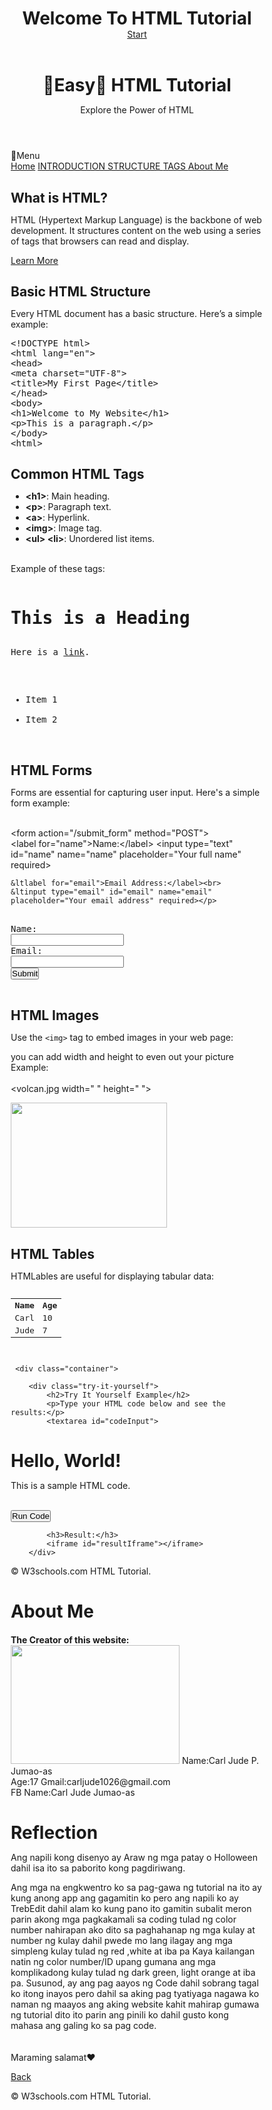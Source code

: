 <!DOCTYPE html>
<html lang="en">
<head>
    <meta charset="UTF-8">
    <meta name="viewport" content="width=device-width, initial-scale=1.0">
<title>Omega HTML Tutorial</title>
<style>
* {margin: 0; padding: 0;box-sizing: border-box; }

body 
{ font-family: 'Roboto', sans-serif;
background: linear-gradient(135deg, #2d3e50, #1b1b2f); color: #f0f0f0;padding: 0;overflow-x: hidden; animation: gradientAnimation 8s ease infinite;
font-size: 16px;}

@keyframes gradientAnimation 
{0% {background: linear-gradient(135deg, #2d3e50, #2b1b2f);}
50% {background: linear-gradient(135deg, #9b59b6, #2498db);}
100% {background: linear-gradient(135deg, #2d3e50, #1b1b2f);}
 }

       
header 
{ text-align: center; padding: 80px 20px;
background: rgba(0, 0, 0, 0.3);border-radius: 30px; box-shadow: 0 10px 20px rgba(0, 0, 0, 0.6); margin-bottom: 20px;}

header h1 
{ font-size: 4rem; color: #ff6347;
text-shadow: 0 0 15px rgba(255, 99, 71, 0.7), 0 0 30px rgba(255, 99, 71, 0.5); }

header p 
{font-size: 1.2rem;color: white; margin-top: 10px; opacity: 0.8;}
       
.menu-btn {
font-size: 30px;
position: fixed;
top: 20px;
left: 20px;
cursor: pointer;
color: orange;
z-index: 1001; 
}

.side-menu {
height: 100%;
width: 250px;
position: fixed;
top: 0;
left: -250px;
background-color: #333;
color: white;
transition: left 0.3s ease; 
padding-top: 60px;
z-index: 1000; 
}

.side-menu a {
display: block;
color: white;
padding: 16px;
text-decoration: none;
font-size: 22px;
transition: background-color 0.3s;
}

.side-menu a:hover {
    background-color: #555;
}

.menu-open .side-menu {
    left: 0;
}

.menu-open .content {
    margin-left: 250px;
    transition: margin-left 0.3s ease;
}

.content {
    transition: margin-left 0.3s ease;
    padding: 20px;
}
  

.container 
{max-width: 1200 px;margin: 0 auto;padding: 10px; 

.section 
{ background: rgba(0, 0, 0,0.5);border-radius:35px;padding: 10px;
margin-bottom: 40px;
box-shadow: 0 10px 30px rgba(0, 0, 0, 0.6);
transform: translateY(20px); transition: all 1.3s ease-in-out; }

.section:hover 
{transform: translateY(-5px);
box-shadow: 0 20px 40px rgba(0, 0, 0, 0.6); }

h2 
{ font-size: 2.5rem; color: orange;
margin-bottom: 15px; text-shadow: 0 0 10px rgba(255, 99, 71, 0.6);}

p, ul 
{font-size: 1.1rem; color: #fff; margin-bottom: 15px;}

ul
{list-style: none;}

ul li::before { content: '✔️'; margin-right: 10px; color: #ff6347; }

.code-box { background: #1d1f28; border-left: 5px solid #ff6347; padding: 20px;font-family: 'Courier New', Courier, monospace;
color: #f0f0f0; border-radius: 8px;
margin-top: 15px;line-height: 1.5;
overflow-x: auto; box-shadow: 0 5px 15px rgba(0, 0, 0, 0.3); }

pre 
{background-color: transparent;color: inherit; white-space: pre-wrap; word-wrap: break-word;}

       
.btn 
{display: inline-block; background: #ff6347;
color: white; padding: 12px 30px; border-radius: 30px; font-size: 1rem;
text-transform: uppercase;
letter-spacing: 2px;
transition: all 1.4s ease; margin-top: 20px;}


.btn:hover 
{ background: #f44336;transform: scale(1.1); }

        
footer 
{ background: rgba(0, 0, 0, 0.8);color: #fff;
text-align: center;padding: 25px; border-radius: 10px; box-shadow: 0 10px 30px rgba(0, 0, 0, 0.6); margin-top: 50px;}


@media (max-width: 800px) 
{header h1 { font-size: 2.5rem; }

nav a 
{ font-size: 1rem; padding: 8px 15px; }
.container 
{padding: 15px; }

.section 
{ padding: 20px; }

footer 
{ font-size: 1rem; }

 .try-it-yourself
 { background: rgba(0, 0, 0, 0.7);
 border-radius: 10px; padding: 20px;
 margin-top: 40px; box-shadow: 0 5px 20px rgba(0, 0, 0, 0.4); }

#codeInput 
{ width: 97%; height: 200px; font-family: 'Courier New', Courier, monospace;
background-color: #222; color: #fff;
border: 2px solid #ff6347; border-radius: 8px; padding: 10px; font-size: 16px; resize: vertical;
}

#resultIframe 
{ background-color: white; font-size: 16px;
width: 100%; height: 400px; border: 1px solid #ff6347; margin-top: 20px; border-radius: 8px; }
}
    </style>
</head>
<body>
    <header>
        <h1>Welcome To HTML Tutorial</h1>
        <nav>
        <a href="content://com.android.externalstorage.documents/tree/6361-6439%3Aactivity6.html/document/6361-6439%3Aactivity6.html%2Ftutorialss.html"> Start</a>
        </nav>   
    </header>
   
 <header>
        <h1>🎃Easy🎃 HTML Tutorial</h1>
        <p>Explore the Power of HTML</p>
</header>

   <div class ="menu-btn" onclick="toggleMenu()">🎃Menu</div>
 
<div class="side-menu" id="sideMenu">
<a href="file:///storage/emulated/0/Android/data/com.teejay.trebedit/files/TrebEdit%20user%20files/welcome.html">Home</a>
<a href="#section1">INTRODUCTION </a>
<a href="#section2">STRUCTURE </a>
<a href="#section3">TAGS </a>
<a href="file:///storage/emulated/0/Android/data/com.teejay.trebedit/files/TrebEdit%20user%20files/Sample%20project%20-%20Acme/lol.html">About Me</a>
</div>



</div>
       <div class="container">
<div id="section1" class="section">
<h2>What is HTML?</h2>
<p>HTML (Hypertext Markup Language) is the backbone of web development. It structures content on the web using a series of tags that browsers can read and display.</p>

<a href="https://www.w3schools.com/html/" class="btn">Learn More</a>
</div>
<div id="section2" class="section">
<h2>Basic HTML Structure</h2>
<p>Every HTML document has a basic structure. Here’s a simple example:</p>
<div class="code-box">
<pre>
&lt!DOCTYPE html>
&lthtml lang="en">
&lthead>
&ltmeta charset="UTF-8">
&lttitle>My First Page&lt/title>
&lt/head>
&ltbody>
&lth1>Welcome to My Website&lt/h1>
&ltp>This is a paragraph.&lt/p>
&lt/body>
&lthtml>
</pre>
</div></div>

<div id="section3" class="section">
<h2>Common HTML Tags</h2>

<ul><li><strong>&lt;h1&gt;</strong>: Main heading.</li>
<li><strong>&lt;p&gt;</strong>: Paragraph text.</li>
<li><strong>&lt;a&gt;</strong>: Hyperlink.</li>
<li><strong>&lt;img&gt;</strong>: Image tag.</li>
<li><strong>&lt;ul&gt; &lt;li&gt;</strong>: Unordered list items.</li><br>

</ul>
<p>Example of these tags:</p>
<div class="code-box">
<pre>
<h1>This is a Heading</h1>
<p>Here is a <a href="#">link</a>.</p>
<ul>
<li>Item 1</li>
<li>Item 2</li>
</ul>
</pre>
</div></div>


<div id="section4" class="section">
<h2>HTML Forms</h2>
<p>Forms are essential for capturing user input. Here's a simple form example:</p><br

<p>&ltform action="/submit_form" method="POST"><br>&ltlabel for="name">Name:&lt/label>
    &ltinput type="text" id="name" name="name" placeholder="Your full name" required><br>

    
    &ltlabel for="email">Email Address:</label><br>
    &ltinput type="email" id="email" name="email" placeholder="Your email address" required></p>
<div class="code-box">
<pre>
<form action="/submit" method="POST">
<label for="name">Name:</label>
<input type="text" id="name" name="name">
<label for="email">Email:</label>
<input type="email" id="email" name="email">
<input type="submit" value="Submit">
</form>
</pre>
</div></div>



<div id="section5" class="section">
<h2>HTML Images</h2>
<p>Use the <code>&lt;img&gt;</code> tag to embed images in your web page:</p><p>you can add width and height to even out your picture Example:<br><br> &ltvolcan.jpg width=" " height=" "></p>
<div class="code-box">
<pre>
<img src="file:///storage/emulated/0/Android/data/com.teejay.trebedit/files/TrebEdit user files/Sample project - Acme/mayon volcano.jpg" width="250" height="200">
</pre>
</div></di>
<div id="section6" class="section">
<h2>HTML Tables</h2>
<p>HTMLables are useful for displaying tabular data:</p>
<div class="code-box">
<pre>
<table>
<tr><th>Name   </th><th>Age</th></tr>
<tr><td>Carl   </td><td>10</td></tr>
<tr><td>Jude   </td><td>7</td></tr>
</table>
</pre>
</div></div>
</div> 

     <div class="container">
       
        <div class="try-it-yourself">
            <h2>Try It Yourself Example</h2>
            <p>Type your HTML code below and see the results:</p>
            <textarea id="codeInput">
<h1>Hello, World!</h1>
<p>This is a sample HTML code.</p>
            </textarea>
            <br>
            <button onclick="updateIframe()" class="btn">Run Code</button>

            <h3>Result:</h3>
            <iframe id="resultIframe"></iframe>
        </div>

<footer>
<p> &copy; W3schools.com HTML Tutorial.</p>
    </footer>
<h1>About Me</h1>
   
   <div class="container">
<div id="section1" class="section">
    <h4>The Creator of this website:</h4>
    <img src="content://com.android.externalstorage.documents/tree/6361-6439%3Aactivity.html/document/6361-6439%3Aactivity.html%2Fcarl.jpg" width="270" height="190">

 <tr><th>Name:Carl Jude P. Jumao-as   </th><div><th>Age:17</th></tr>
    <tr><th>Gmail:carljude1026@gmail.com   </th><br>
 <tr><th>FB Name:Carl Jude Jumao-as   </th>
   
    
</div>
</div>

<div class="container">
<div id="section2" class="section">
<h1>Reflection</h1>
<p>Ang napili kong disenyo ay Araw ng mga patay o Holloween dahil isa ito sa paborito kong pagdiriwang.<div>
Ang mga na engkwentro ko sa pag-gawa ng tutorial na ito ay kung anong app ang gagamitin ko pero ang napili ko ay TrebEdit dahil alam ko kung pano ito gamitin subalit meron parin akong mga pagkakamali sa coding tulad ng color number nahirapan ako dito sa paghahanap ng mga kulay at number ng kulay dahil pwede mo lang ilagay ang mga simpleng kulay tulad ng red ,white at iba pa Kaya kailangan natin ng color number/ID upang gumana ang mga komplikadong kulay tulad ng dark green, light orange at iba pa. Susunod, ay ang pag aayos ng Code dahil sobrang tagal ko itong inayos pero dahil sa aking pag tyatiyaga nagawa ko naman ng maayos ang aking website kahit mahirap gumawa ng tutorial dito ito parin ang pinili ko dahil gusto kong mahasa ang galing ko sa pag code.   <br><br><br>Maraming salamat❤️ </p>

<div id="section3" class="section">
    <nav>
<a href="content://com.android.externalstorage.documents/tree/6361-6439%3Aactivity6.html/document/6361-6439%3Aactivity6.html%2Ftutorialss.html">Back</a>
</nav>
</div>
<script>
function toggleMenu(){ document.body.classList.toggle('menu-open');}
</script>
  <script>
      
function updateIframe()
{ const code =
document.getElementById('codeInput').value;

const iframe = document.getElementById('resultIframe');
      
const iframeDoc = iframe.contentDocument || iframe.contentWindow.document;
iframeDoc.open();
iframeDoc.write(code);
iframeDoc.close();
    }
  </script>
  <p> &copy; W3schools.com HTML Tutorial.</p>
    </footer>
</body>
</html>
